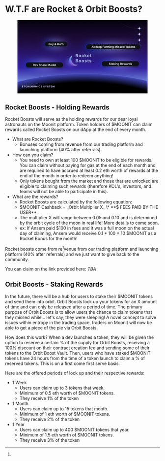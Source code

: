 # W.T.F are Rocket & Orbit Boosts?

<figure><img src="../.gitbook/assets/Twitter post - 17.png" alt=""><figcaption></figcaption></figure>

## Rocket Boosts - Holding Rewards

Rocket Boosts will serve as the holding rewards for our dear loyal astronauts on the Moonit platform. Token holders of $MOONIT can claim rewards called Rocket Boosts on our dApp at the end of every month.

* What are Rocket Boosts?
  * Bonuses coming from revenue from our trading platform and launching platform (40% after referrals).
* How can you claim?
  * You need to own at least 100 $MOONIT to be eligible for rewards. You can claim without paying for gas at the end of each month and are required to have accrued at least 0.2 eth worth of rewards at the end of the month in order to redeem anything!
  * Only tokens bought from the market and those that are unlocked are eligible to claiming such rewards (therefore KOL's, investors, and teams will not be able to participate in this).
* What are the rewards?
  * Rocket Boosts are calculated by the following equation:
  * $MOONIT Cashback = _Orbit Multiplier X_ \* **$ FEES PAID BY THE USER**
  * The multiplier X will range between 0.05 and 0.10 and is determined by the orbit cycle of the moon in real life! More details to come soon.
  * ex: If Ansem paid $100 in fees and it was a full moon on the actual day of claiming, Ansem would receive 0.1 \* 100 = 10 $MOONIT as a Rocket Bonus for the month!

Rocket boosts come from re[^1]venue from our trading platform and launching platform (40% after referrals) and we just want to give back to the community.

You can claim on the link provided here: _TBA_

## Orbit Boosts - Staking Rewards

In the future, there will be a hub for users to stake their $MOONIT tokens and send them into orbit. Orbit Boosts lock up your tokens for an X amount of time and can only be released after a period of time. The primary purpose of Orbit Boosts is to allow users the chance to claim tokens that they missed while... let's say, they were sleeping! A novel concept to solve issues within entropy in the trading space, traders on Moonit will now be able to get a piece of the pie via Orbit Boosts.

How does this work? When a dev launches a token, they will be given the option to reserve a certain % of the supply for Orbit Boosts, receiving a 100% discount on their contract creation fee and sending some of their tokens to the Orbit Boost Vault. Then, users who have staked $MOONIT tokens have 24 hours from the time of a token launch to claim a % of reserved tokens. This is on a first come first serve basis.

Here are the offered periods of lock up and their respective rewards:

* 1 Week
  * Users can claim up to 3 tokens that week.
  * Minimum of 0.5 eth worth of $MOONIT tokens.
  * They receive 1% of the token
* 1 Month
  * Users can claim up to 15 tokens that month.
  * Minimum of 1 eth worth of $MOONIT tokens.
  * They receive 2% of the token
* 1 Year
  * Users can claim up to 400 $MOONIT tokens that year.
  * Minimum of 1.5 eth worth of $MOONIT tokens.
  * They receive 3% of the token

[^1]: 
